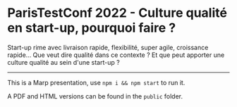 # ParisTestConf 2022 - Culture qualité en start-up, pourquoi faire ?

Start-up rime avec livraison rapide, flexibilité, super agile, croissance rapide... Que veut dire qualité dans ce contexte ? Et que peut apporter une culture qualité au sein d'une start-up ?

---

This is a Marp presentation, use `npm i && npm start` to run it.

A PDF and HTML versions can be found in the `public` folder.
